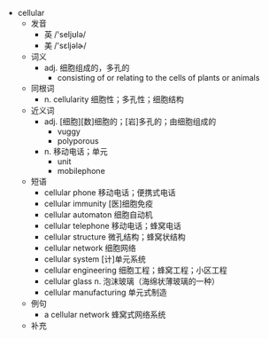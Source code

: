 - cellular
  - 发音
    - 英 /'seljʊlə/
    - 美 /'sɛljəlɚ/
  - 词义
    - adj. 细胞组成的，多孔的
      - consisting of or relating to the cells of plants or animals
  - 同根词
    - n. cellularity 细胞性；多孔性；细胞结构
  - 近义词
    - adj. [细胞][数]细胞的；[岩]多孔的；由细胞组成的
      - vuggy
      - polyporous
    - n. 移动电话；单元
      - unit
      - mobilephone
  - 短语
    - cellular phone 移动电话；便携式电话
    - cellular immunity [医]细胞免疫
    - cellular automaton 细胞自动机
    - cellular telephone 移动电话；蜂窝电话
    - cellular structure 微孔结构；蜂窝状结构
    - cellular network 细胞网络
    - cellular system [计]单元系统
    - cellular engineering 细胞工程；蜂窝工程；小区工程
    - cellular glass n. 泡沫玻璃（海绵状薄玻璃的一种）
    - cellular manufacturing 单元式制造
  - 例句
    - a cellular network 蜂窝式网络系统
  - 补充